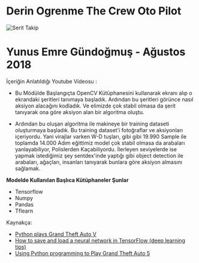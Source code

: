 # Derin Ogrenme The Crew Oto Pilot

![Serit Takip](serittakip2.gif)

# Yunus Emre Gündoğmuş - Ağustos 2018

İçeriğin Anlatıldığı Youtube Videosu : 

- Bu Mödülde Başlangıçta OpenCV Kütüphanesini kullanarak ekranı alıp o ekrandaki şeritleri tanımaya başladık. Ardından bu şeritleri görünce nasıl aksiyon alacağını kodladık. Ve elimizde çok stabil olmasa da şerit tanıyarak ona göre aksiyon alan bir algoritma oluştu. 


- Ardından bu oluşan algoritma ile makineye bir training dataseti oluşturmaya başladık. Bu training dataset'i fotoğraflar ve aksiyonları içeriyordu. Yani virajlar varken W-D tuşları, gibi gibi 19.990 Sample ile toplamda 14.000 Adım eğittimiz model çok stabil olmasa da arabaları yanlayabiliyor, Polislerden Kaçabiliyordu. İlerleyen seviyelerde ise yapmak istediğimiz şey sentdex'inde yaptığı gibi object detection ile arabaları, ağaçları, insanları tanıyarak bunlara göre aksiyon almasını sağlamak.


**Modelde Kullanılan Başlıca Kütüphaneler Şunlar**
  - Tensorflow
  - Numpy
  - Pandas
  - Tflearn


Kaynakça: 
- [Python plays Grand Theft Auto V](https://www.youtube.com/watch?v=ks4MPfMq8aQ&list=PLQVvvaa0QuDeETZEOy4VdocT7TOjfSA8a) 
- [How to save and load a neural network in TensorFlow (deep learning tips)](https://lazyprogrammer.me/how-to-save-and-load-a-neural-network-in-tensorflow-deep-learning-tips/)
- [Using Python programming to Play Grand Theft Auto 5](https://github.com/Sentdex/pygta5) 
